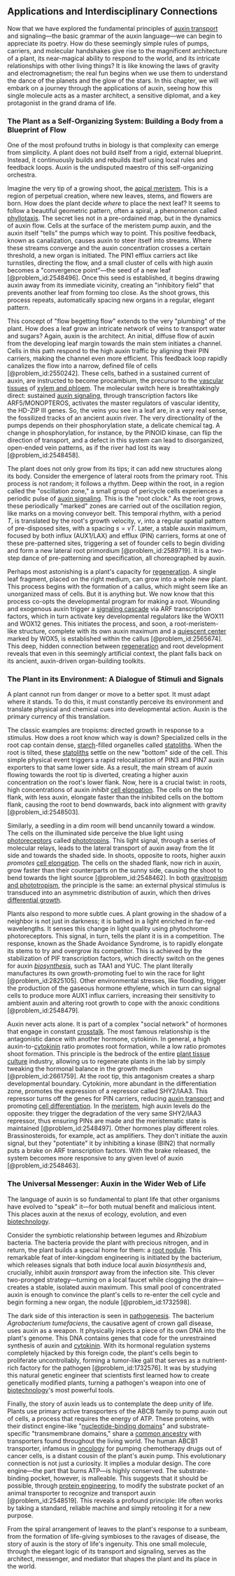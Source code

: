 ## Applications and Interdisciplinary Connections

Now that we have explored the fundamental principles of [auxin transport](@article_id:262213) and signaling—the basic grammar of the auxin language—we can begin to appreciate its poetry. How do these seemingly simple rules of pumps, carriers, and molecular handshakes give rise to the magnificent architecture of a plant, its near-magical ability to respond to the world, and its intricate relationships with other living things? It is like knowing the laws of gravity and electromagnetism; the real fun begins when we use them to understand the dance of the planets and the glow of the stars. In this chapter, we will embark on a journey through the applications of auxin, seeing how this single molecule acts as a master architect, a sensitive diplomat, and a key protagonist in the grand drama of life.

### The Plant as a Self-Organizing System: Building a Body from a Blueprint of Flow

One of the most profound truths in biology is that complexity can emerge from simplicity. A plant does not build itself from a rigid, external blueprint. Instead, it continuously builds and rebuilds itself using local rules and feedback loops. Auxin is the undisputed maestro of this self-organizing orchestra.

Imagine the very tip of a growing shoot, the [apical meristem](@article_id:139168). This is a region of perpetual creation, where new leaves, stems, and flowers are born. How does the plant decide *where* to place the next leaf? It seems to follow a beautiful geometric pattern, often a spiral, a phenomenon called [phyllotaxis](@article_id:163854). The secret lies not in a pre-ordained map, but in the dynamics of auxin flow. Cells at the surface of the meristem pump auxin, and the auxin itself "tells" the pumps which way to point. This positive feedback, known as canalization, causes auxin to steer itself into streams. Where these streams converge and the auxin concentration crosses a certain threshold, a new organ is initiated. The PIN1 efflux carriers act like turnstiles, directing the flow, and a small cluster of cells with high auxin becomes a "convergence point”—the seed of a new leaf [@problem_id:2548496]. Once this seed is established, it begins drawing auxin away from its immediate vicinity, creating an "inhibitory field" that prevents another leaf from forming too close. As the shoot grows, this process repeats, automatically spacing new organs in a regular, elegant pattern.

This concept of "flow begetting flow" extends to the very "plumbing" of the plant. How does a leaf grow an intricate network of veins to transport water and sugars? Again, auxin is the architect. An initial, diffuse flow of auxin from the developing leaf margin towards the main stem initiates a channel. Cells in this path respond to the high auxin traffic by aligning their PIN carriers, making the channel even more efficient. This feedback loop rapidly canalizes the flow into a narrow, defined file of cells [@problem_id:2550242]. These cells, bathed in a sustained current of auxin, are instructed to become procambium, the precursor to the [vascular tissues](@article_id:145277) of [xylem and phloem](@article_id:143122). The molecular switch here is breathtakingly direct: sustained [auxin signaling](@article_id:155116), through transcription factors like ARF5/MONOPTEROS, activates the master regulators of vascular identity, the HD-ZIP III genes. So, the veins you see in a leaf are, in a very real sense, the fossilized tracks of an ancient auxin river. The very directionality of the pumps depends on their phosphorylation state, a delicate chemical tag. A change in phosphorylation, for instance, by the PINOID kinase, can flip the direction of transport, and a defect in this system can lead to disorganized, open-ended vein patterns, as if the river had lost its way [@problem_id:2548458].

The plant does not only grow from its tips; it can add new structures along its body. Consider the emergence of lateral roots from the primary root. This process is not random; it follows a rhythm. Deep within the root, in a region called the "oscillation zone," a small group of pericycle cells experiences a periodic pulse of [auxin signaling](@article_id:155116). This is the "root clock." As the root grows, these periodically "marked" zones are carried out of the oscillation region, like marks on a moving conveyor belt. This temporal rhythm, with a period $T$, is translated by the root's growth velocity, $v$, into a regular spatial pattern of pre-disposed sites, with a spacing $s = vT$. Later, a stable auxin maximum, focused by both influx (AUX1/LAX) and efflux (PIN) carriers, forms at one of these pre-patterned sites, triggering a set of founder cells to begin dividing and form a new lateral root primordium [@problem_id:2589719]. It is a two-step dance of pre-patterning and specification, all choreographed by auxin.

Perhaps most astonishing is a plant's capacity for [regeneration](@article_id:145678). A single leaf fragment, placed on the right medium, can grow into a whole new plant. This process begins with the formation of a callus, which might seem like an unorganized mass of cells. But it is anything but. We now know that this process co-opts the developmental program for making a root. Wounding and exogenous auxin trigger a [signaling cascade](@article_id:174654) via ARF transcription factors, which in turn activate key developmental regulators like the WOX11 and WOX12 genes. This initiates the process, and soon, a root-meristem-like structure, complete with its own auxin maximum and a [quiescent center](@article_id:152600) marked by WOX5, is established within the callus [@problem_id:2565674]. This deep, hidden connection between [regeneration](@article_id:145678) and root development reveals that even in this seemingly artificial context, the plant falls back on its ancient, auxin-driven organ-building toolkits.

### The Plant in its Environment: A Dialogue of Stimuli and Signals

A plant cannot run from danger or move to a better spot. It must adapt where it stands. To do this, it must constantly perceive its environment and translate physical and chemical cues into developmental action. Auxin is the primary currency of this translation.

The classic examples are tropisms: directed growth in response to a stimulus. How does a root know which way is down? Specialized cells in the root cap contain dense, [starch](@article_id:153113)-filled organelles called [statoliths](@article_id:153890). When the root is tilted, these [statoliths](@article_id:153890) settle on the new "bottom" side of the cell. This simple physical event triggers a rapid relocalization of PIN3 and PIN7 auxin exporters to that same lower side. As a result, the main stream of auxin flowing towards the root tip is diverted, creating a higher auxin concentration on the root's lower flank. Now, here is a crucial twist: in roots, high concentrations of auxin *inhibit* [cell elongation](@article_id:151511). The cells on the top flank, with less auxin, elongate faster than the inhibited cells on the bottom flank, causing the root to bend downwards, back into alignment with gravity [@problem_id:2548503].

Similarly, a seedling in a dim room will bend uncannily toward a window. The cells on the illuminated side perceive the blue light using [photoreceptors](@article_id:151006) called [phototropins](@article_id:153874). This light signal, through a series of molecular relays, leads to the lateral transport of auxin away from the lit side and towards the shaded side. In shoots, opposite to roots, higher auxin *promotes* [cell elongation](@article_id:151511). The cells on the shaded flank, now rich in auxin, grow faster than their counterparts on the sunny side, causing the shoot to bend towards the light source [@problem_id:2548462]. In both [gravitropism and phototropism](@article_id:174317), the principle is the same: an external physical stimulus is transduced into an asymmetric distribution of auxin, which then drives [differential growth](@article_id:273990).

Plants also respond to more subtle cues. A plant growing in the shadow of a neighbor is not just in darkness; it is bathed in a light enriched in far-red wavelengths. It senses this change in light quality using phytochrome photoreceptors. This signal, in turn, tells the plant it is in a competition. The response, known as the Shade Avoidance Syndrome, is to rapidly elongate its stems to try and overgrow its competitor. This is achieved by the stabilization of PIF transcription factors, which directly switch on the genes for auxin *[biosynthesis](@article_id:173778)*, such as TAA1 and YUC. The plant literally manufactures its own growth-promoting fuel to win the race for light [@problem_id:2825105]. Other environmental stresses, like flooding, trigger the production of the gaseous hormone ethylene, which in turn can signal cells to produce more AUX1 influx carriers, increasing their sensitivity to ambient auxin and altering root growth to cope with the anoxic conditions [@problem_id:2548479].

Auxin never acts alone. It is part of a complex "social network" of hormones that engage in constant [crosstalk](@article_id:135801). The most famous relationship is the antagonistic dance with another hormone, cytokinin. In general, a high auxin-to-[cytokinin](@article_id:190638) ratio promotes root formation, while a low ratio promotes shoot formation. This principle is the bedrock of the entire [plant tissue culture](@article_id:152642) industry, allowing us to regenerate plants in the lab by simply tweaking the hormonal balance in the growth medium [@problem_id:2661759]. At the root tip, this antagonism creates a sharp developmental boundary. Cytokinin, more abundant in the differentiation zone, promotes the expression of a repressor called SHY2/IAA3. This repressor turns off the genes for PIN carriers, reducing [auxin transport](@article_id:262213) and promoting [cell differentiation](@article_id:274397). In the [meristem](@article_id:175629), high auxin levels do the opposite: they trigger the degradation of the very same SHY2/IAA3 repressor, thus ensuring PINs are made and the meristematic state is maintained [@problem_id:2548497]. Other hormones play different roles. Brassinosteroids, for example, act as amplifiers. They don't initiate the auxin signal, but they "potentiate" it by inhibiting a kinase (BIN2) that normally puts a brake on ARF transcription factors. With the brake released, the system becomes more responsive to any given level of auxin [@problem_id:2548463].

### The Universal Messenger: Auxin in the Wider Web of Life

The language of auxin is so fundamental to plant life that other organisms have evolved to "speak" it—for both mutual benefit and malicious intent. This places auxin at the nexus of ecology, evolution, and even [biotechnology](@article_id:140571).

Consider the symbiotic relationship between legumes and *Rhizobium* bacteria. The bacteria provide the plant with precious nitrogen, and in return, the plant builds a special home for them: a [root nodule](@article_id:175066). This remarkable feat of inter-kingdom engineering is initiated by the bacterium, which releases signals that both induce local auxin *biosynthesis* and, crucially, inhibit auxin *transport* away from the infection site. This clever two-pronged strategy—turning on a local faucet while clogging the drain—creates a stable, isolated auxin maximum. This small pool of concentrated auxin is enough to convince the plant's cells to re-enter the cell cycle and begin forming a new organ, the nodule [@problem_id:1732598].

The dark side of this interaction is seen in [pathogenesis](@article_id:192472). The bacterium *Agrobacterium tumefaciens*, the causative agent of crown gall disease, uses auxin as a weapon. It physically injects a piece of its own DNA into the plant's genome. This DNA contains genes that code for the unrestrained synthesis of auxin and [cytokinin](@article_id:190638). With its hormonal regulation systems completely hijacked by this foreign code, the plant's cells begin to proliferate uncontrollably, forming a tumor-like gall that serves as a nutrient-rich factory for the pathogen [@problem_id:1732576]. It was by studying this natural genetic engineer that scientists first learned how to create genetically modified plants, turning a pathogen's weapon into one of [biotechnology](@article_id:140571)'s most powerful tools.

Finally, the story of auxin leads us to contemplate the deep unity of life. Plants use primary active transporters of the ABCB family to pump auxin out of cells, a process that requires the energy of ATP. These proteins, with their distinct engine-like "[nucleotide-binding domains](@article_id:176358)" and substrate-specific "transmembrane domains," share a [common ancestry](@article_id:175828) with transporters found throughout the living world. The human ABCB1 transporter, infamous in [oncology](@article_id:272070) for pumping chemotherapy drugs out of cancer cells, is a distant cousin of the plant's auxin pump. This evolutionary connection is not just a curiosity. It implies a modular design. The core engine—the part that burns ATP—is highly conserved. The substrate-binding pocket, however, is malleable. This suggests that it should be possible, through [protein engineering](@article_id:149631), to modify the substrate pocket of an animal transporter to recognize and transport auxin [@problem_id:2548519]. This reveals a profound principle: life often works by taking a standard, reliable machine and simply retooling it for a new purpose.

From the spiral arrangement of leaves to the plant's response to a sunbeam, from the formation of life-giving symbioses to the ravages of disease, the story of auxin is the story of life's ingenuity. This one small molecule, through the elegant logic of its transport and signaling, serves as the architect, messenger, and mediator that shapes the plant and its place in the world.